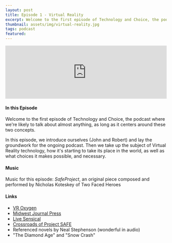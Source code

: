 ```yaml
---
layout: post
title: Episode 1 - Virtual Reality
excerpt: Welcome to the first episode of Technology and Choice, the podcast where we're likely to talk about almost anything, as long as it centers around these two concepts.
thumbnail: assets/img/virtual-reality.jpg
tags: podcast
featured:
---
```


<iframe width="100%" height="166" scrolling="no" frameborder="no" src="https://w.soundcloud.com/player/?url=https%3A//api.soundcloud.com/tracks/256036073&amp;color=ff5500&amp;auto_play=false&amp;hide_related=false&amp;show_comments=true&amp;show_user=true&amp;show_reposts=false"></iframe>

#### In this Episode

Welcome to the first episode of Technology and Choice, the podcast where we're likely to talk about almost anything, as long as it centers around these two concepts.

In this episode, we introduce ourselves (John and Robert) and lay the groundwork for the ongoing podcast. Then we take up the subject of Virtual Reality technology, how it's starting to take its place in the world, as well as what choices it makes possible, and necessary.

#### Music

Music for this episode: *SafeProject*, an original piece composed and performed by Nicholas Koteskey of Two Faced Heroes

#### Links

* [VR Oxygen](http://vroxygen.io)
* [Midwest Journal Press](http://selfhelpbook.midwestjournalpress.com/)
* [Live Sensical](http://livesensical.com)
* [Crossroads of Project SAFE](http://safecrossroads.net)
* Referenced novels by Neal Stephenson (wonderful in audio)
* "The Diamond Age" and "Snow Crash"
